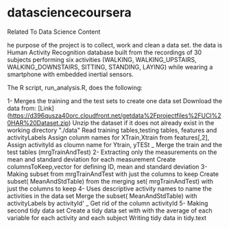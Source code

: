 # datasciencecoursera
Related To Data Science Content


he purpose of the project is to collect, work and clean a data set. the data is Human Activity Recognition database built from the recordings of 30 subjects performing six activities (WALKING, WALKING_UPSTAIRS, WALKING_DOWNSTAIRS, SITTING, STANDING, LAYING) while wearing a smartphone with embedded inertial sensors.

The R script, run_analysis.R, does the following:

1- Merges the training and the test sets to create one data set
Download the data from: [Link] (https://d396qusza40orc.cloudfront.net/getdata%2Fprojectfiles%2FUCI%20HAR%20Dataset.zip)
Unzip the dataset if it does not already exist in the working directory "./data"
Read training tables,testing tables, features and activityLabels
Assign colunm names for XTrain,Xtrain from features[,2],
Assign activityId as cloumn name for Ytrain, yTESt _ Merge the train and the test tables (mrgTrainAndTest)
2- Extracting only the measurements on the mean and standard deviation for each measurement
Create columnsToKeep,vector for defining ID, mean and standard deviation
3- Making subset from mrgTrainAndTest with just the columns to keep
Create subset( MeanAndStdTable) from the merging set( mrgTrainAndTest) with just the columns to keep
4- Uses descriptive activity names to name the activities in the data set
Merge the subset( MeanAndStdTable) with activityLabels by activityId' _ Get rid of the column activityId
5- Making second tidy data set
Create a tidy data set with with the average of each variable for each activity and each subject
Writing tidy data in tidy.text
